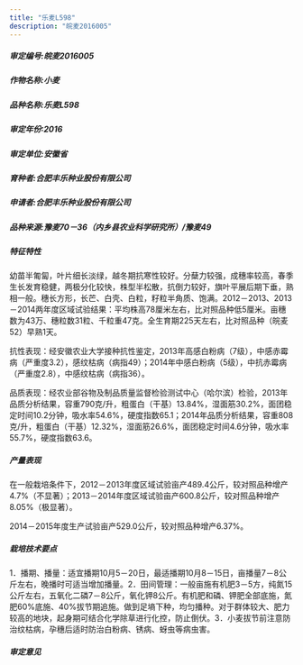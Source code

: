 ```yaml
---
title: "乐麦L598"
description: "皖麦2016005"
---
```

##### 审定编号:皖麦2016005

##### 作物名称:小麦

##### 品种名称:乐麦L598

##### 审定年份:2016

##### 审定单位:安徽省

##### 育种者:合肥丰乐种业股份有限公司

##### 申请者:合肥丰乐种业股份有限公司

##### 品种来源:豫麦70－36（内乡县农业科学研究所）/豫麦49


##### 特征特性
幼苗半匍匐，叶片细长淡绿，越冬期抗寒性较好。分蘖力较强，成穗率较高，春季生长发育稳健，两极分化较快，株型半松散，抗倒力较好，旗叶平展后期下垂，熟相一般。穗长方形，长芒、白壳、白粒，籽粒半角质、饱满。2012－2013、2013－2014两年度区域试验结果：平均株高78厘米左右，比对照品种低5厘米。亩穗数为43万、穗粒数31粒、千粒重47克。全生育期225天左右，比对照品种（皖麦52）早熟1天。
抗性表现：经安徽农业大学接种抗性鉴定，2013年高感白粉病（7级），中感赤霉病（严重度3.2），感纹枯病（病指49）；2014年中感白粉病（5级），中抗赤霉病（严重度2.8），中感纹枯病（病指36）。
品质表现：经农业部谷物及制品质量监督检验测试中心（哈尔滨）检验，2013年品质分析结果，容重790克/升，粗蛋白（干基）13.84%，湿面筋30.2%，面团稳定时间10.2分钟，吸水率54.6%，硬度指数65.1；2014年品质分析结果，容重808克/升，粗蛋白（干基）12.32%，湿面筋26.6%，面团稳定时间4.6分钟，吸水率55.7%，硬度指数63.6。


##### 产量表现
在一般栽培条件下，2012－2013年度区域试验亩产489.4公斤，较对照品种增产4.7%（不显著）；2013－2014年度区域试验亩产600.8公斤，较对照品种增产8.05%（极显著）。
2014－2015年度生产试验亩产529.0公斤，较对照品种增产6.37%。


##### 栽培技术要点
1．播期、播量：适宜播期10月5－20日，最适播期10月8－15日，亩播量7－8公斤左右，晚播时可适当增加播量。2．田间管理：一般亩施有机肥3－5方，纯氮15公斤左右，五氧化二磷7－8公斤，氧化钾8公斤。有机肥和磷、钾肥全部底施，氮肥60%底施、40%拔节期追施。做到足墒下种，均匀播种。对于群体较大、肥力较高的地块，起身期可结合化学除草进行化控，防止倒伏。3．小麦拔节前注意防治纹枯病，孕穗后适时防治白粉病、锈病、蚜虫等病虫害。


##### 审定意见

